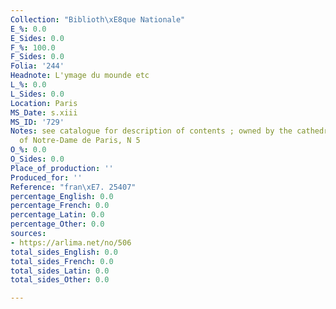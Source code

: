 ```yaml
---
Collection: "Biblioth\xE8que Nationale"
E_%: 0.0
E_Sides: 0.0
F_%: 100.0
F_Sides: 0.0
Folia: '244'
Headnote: L'ymage du mounde etc
L_%: 0.0
L_Sides: 0.0
Location: Paris
MS_Date: s.xiii
MS_ID: '729'
Notes: see catalogue for description of contents ; owned by the cathedral chapter
  of Notre-Dame de Paris, N 5
O_%: 0.0
O_Sides: 0.0
Place_of_production: ''
Produced_for: ''
Reference: "fran\xE7. 25407"
percentage_English: 0.0
percentage_French: 0.0
percentage_Latin: 0.0
percentage_Other: 0.0
sources:
- https://arlima.net/no/506
total_sides_English: 0.0
total_sides_French: 0.0
total_sides_Latin: 0.0
total_sides_Other: 0.0

---
```

